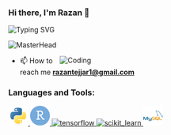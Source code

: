 ### Hi there, I'm Razan 👋

<!-- Added Typing ticker -->    
![Typing SVG](https://readme-typing-svg.herokuapp.com?font=Fira+Code&duration=1200&pause=1000&color=F70000&width=800&lines=Young+graduate+of+a+master's+degree+in+statistical+engineering.;Passionate+about+data+science/analyses.) 

![MasterHead](https://camo.githubusercontent.com/e676ede17c7a1cca2572bf752af0641b59871f02be12fd65309a01104d136731/68747470733a2f2f6d69726f2e6d656469756d2e636f6d2f76322f726573697a653a6669743a313430302f312a675f5f6a6965734c52496643526566564736395066772e676966)



<img align="right" alt="Coding" width="400" src="https://cdn.dribbble.com/users/72535/screenshots/2630779/data_visualization_by_jardson_almeida.gif">


- 📫 How to reach me **razantejjar1@gmail.com**
  

<h3 align="left">Languages and Tools:</h3>
<p align="left"><a href="https://www.python.org" target="_blank" > <img src="https://raw.githubusercontent.com/devicons/devicon/master/icons/python/python-original.svg" alt="python" width="40" height="40"/> </a>
<a href="https://www.rstudio.org" target="_blank" > <img src="https://raw.githubusercontent.com/devicons/devicon/master/icons/rstudio/rstudio-original.svg" alt="rstudio" width="40" height="40"/> </a><a href="https://www.tensorflow.org" target="_blank" > <img src="https://www.vectorlogo.zone/logos/tensorflow/tensorflow-icon.svg" alt="tensorflow" width="40" height="40"/>
</a><a href="https://scikit-learn.org/" target="_blank" > <img src="https://upload.wikimedia.org/wikipedia/commons/0/05/Scikit_learn_logo_small.svg" alt="scikit_learn" width="40" height="40"/></a><a href="https://www.mysql.com/" target="_blank"> <img src="https://raw.githubusercontent.com/devicons/devicon/master/icons/mysql/mysql-original-wordmark.svg" alt="mysql" width="40" height="40"/> </a>



